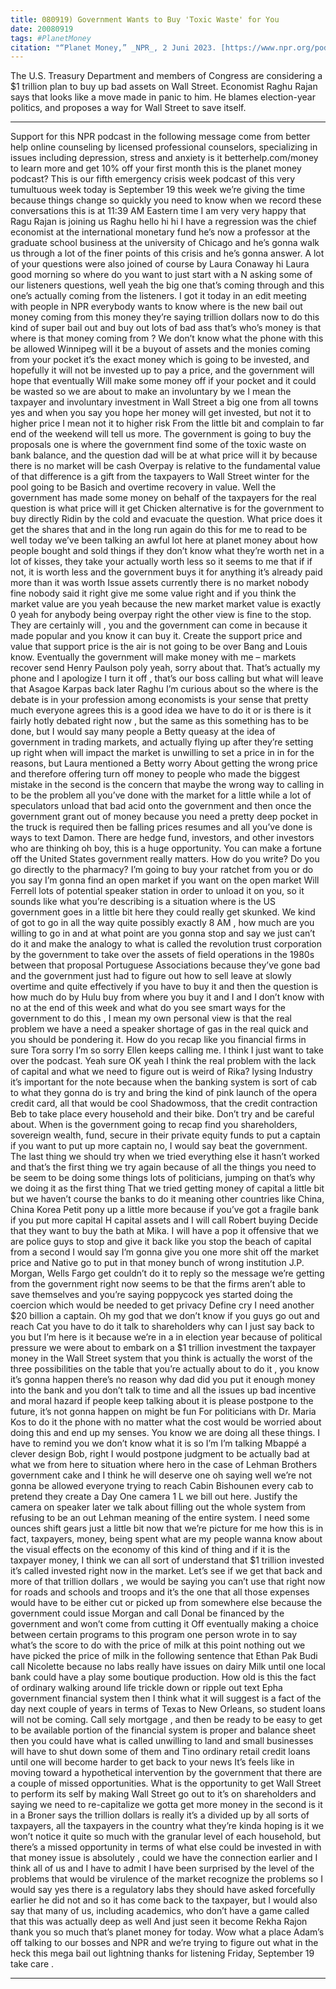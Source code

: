 ```yaml
---
title: 080919) Government Wants to Buy 'Toxic Waste' for You
date: 20080919
tags: #PlanetMoney
citation: "“Planet Money,” _NPR_, 2 Juni 2023. [https://www.npr.org/podcasts/510289/planet-money](https://www.npr.org/podcasts/510289/planet-money) (diakses 4 Juni 2023)."
---
```


The U.S. Treasury Department and members of Congress are considering a $1 trillion plan to buy up bad assets on Wall Street. Economist Raghu Rajan says that looks like a move made in panic to him. He blames election-year politics, and proposes a way for Wall Street to save itself.

----

Support for this NPR podcast in the following message come from better help online counseling by licensed professional counselors, specializing in issues including depression, stress and anxiety is it betterhelp.com/money to learn more and get 10% off your first month this is the planet money podcast? This is our fifth emergency crisis week podcast of this very tumultuous week today is September 19 this week we’re giving the time because things change so quickly you need to know when we record these conversations this is at 11:39 AM Eastern time I am very very happy that Ragu Rajan is joining us Raghu hello hi hi I have a regression was the chief economist at the international monetary fund he’s now a professor at the graduate school business at the university of Chicago and he’s gonna walk us through a lot of the finer points of this crisis and he’s gonna answer. A lot of your questions were also joined of course by Laura Conaway hi Laura good morning so where do you want to just start with a N asking some of our listeners questions, well yeah the big one that’s coming through and this one’s actually coming from the listeners. I got it today in an edit meeting with people in NPR everybody wants to know where is the new bail out money coming from this money they’re saying trillion dollars now to do this kind of super bail out and buy out lots of bad ass that’s who’s money is that where is that money coming from ? We don’t know what the phone with this be allowed Winnipeg will it be a buyout of assets and the monies coming from your pocket it’s the exact money which is going to be invested, and hopefully it will not be invested up to pay a price, and the government will hope that eventually  Will make some money off if your pocket and it could be wasted so we are about to make an involuntary by we I mean the taxpayer and involuntary investment in Wall Street a big one from all towns yes and when you say you hope her money will get invested, but not it to higher price I mean not it to higher risk  From the little bit and complain to far end of the weekend will tell us more. The government is going to buy the proposals one is where the government find some of the toxic waste on bank balance, and the question dad will be at what price will it by because there is no market will be cash  Overpay is relative to the fundamental value of that difference is a gift from the taxpayers to Wall Street winter for the pool going to be Basich and overtime recovery in value. Well the government has made some money on behalf of the taxpayers for the real question is what price will it get  Chicken alternative is for the government to buy directly Ridin by the cold and evacuate the question. What price does it get the shares that and in the long run again do this for me to read to be well today we’ve been talking an awful lot here at planet money about how people bought and sold things if they don’t know what they’re worth net in a lot of kisses, they take your actually worth less so it seems to me that if if not, it is worth less and the government buys it for anything it’s already paid more than it was worth  Issue assets currently there is no market nobody fine nobody said it right give me some value right and if you think the market value are you yeah because the new market market value is exactly 0 yeah for anybody being overpay right the other view is fine to the stop. They are certainly will , you and the government can come in because it made popular and you know it can buy it. Create the support price and value that support price is the air is not going to be over Bang and Louis know. Eventually the government will make money with me – markets recover send Henry Paulson poly yeah, sorry about that. That’s actually my phone and I apologize I turn it off , that’s our boss calling but what will leave that Asagoe Karpas back later Raghu I’m curious about so the where is the debate is in your profession among economists is your sense that pretty much everyone agrees this is a good idea we have to do it or is there is it fairly hotly debated right now , but the same as this something has to be done, but I would say many people a Betty queasy at the idea of government in trading markets, and actually flying up after they’re setting up right when will impact the market is unwilling to set a price in in for the reasons, but Laura mentioned a Betty worry  About getting the wrong price and therefore offering turn off money to people who made the biggest mistake in the second is the concern that maybe the wrong way to calling in to be the problem all you’ve done with the market for a little while a lot of speculators unload that bad acid onto the government and then once the government grant out of money because you need a pretty deep pocket in the truck  is required then be falling prices resumes and all you’ve done is ways to text Damon. There are hedge fund, investors, and other investors who are thinking oh boy, this is a huge opportunity. You can make a fortune off the United States government really matters. How do you write? Do you go directly to the pharmacy? I’m going to buy your ratchet from you or do you say I’m gonna find an open market if you want  on the open market Will Ferrell lots of potential speaker station in order to unload it on you, so it sounds like what you’re describing is a situation where is the US government goes in a little bit here they could really get skunked. We kind of got to go in all the way quite possibly exactly 8 AM , how much are you willing to go in and at what point are you gonna stop and say we just can’t do it and make the analogy to what is called the revolution trust corporation by the government to take over the assets of field operations in the 1980s between that proposal Portuguese  Associations because they’ve gone bad and the government just had to figure out how to sell leave at slowly overtime and quite effectively if you have to buy it and then the question is how much do by Hulu buy from where you buy it and I and I don’t know with no at the end of this week and what do you see smart ways for the government to do this , I mean my own personal view is that the real problem we have a need a speaker shortage of gas in the real quick and you should be pondering it. How do you recap like you financial firms in sure Tora sorry I’m so sorry Ellen keeps calling me. I think I just want to take over the podcast. Yeah sure OK yeah I think the real problem with the lack of capital and what we need to figure out is weird of Rika? lysing  Industry it’s important for the note because when the banking system is sort of cab to what they gonna do is try and bring the kind of pink launch of the opera credit card, all that would be cool Shadowmoss, that the credit contraction Beb to take place every household and their bike.  Don’t try and be careful about. When is the government going to recap find you shareholders, sovereign wealth, fund, secure in their private equity funds to put a captain if you want to put up more captain no, I would say beat the government. The last thing we should try when we tried everything else it hasn’t worked and that’s the first thing we try again because of all the things you need to be seem to be doing some things lots of politicians, jumping on that’s why we doing it as the first thing  That we tried getting money of capital a little bit but we haven’t course the banks to do it meaning other countries like China, China Korea Petit pony up a little more because if you’ve got a fragile bank if you put more capital H capital assets and I will call Robert buying  Decide that they want to buy the bath at Mika. I will have a pop it offensive that we are police guys to stop and give it back like you stop the beach of capital from a second I would say I’m gonna give you one more shit off the market price and  Native go to put in that money bunch of wrong institution J.P. Morgan, Wells Fargo get couldn’t do it to reply so the message we’re getting from the government right now seems to be that the firms aren’t able to save themselves and you’re saying poppycock yes started doing the coercion which would be needed to get privacy  Define cry I need another $20 billion a captain. Oh my god that we don’t know if you guys go out and reach Cat you have to do it talk to shareholders why can I just say back to you but I’m here is it because we’re in a in election year because of political pressure we were about to embark on a $1 trillion investment the taxpayer money in the Wall Street system that you think is actually the worst of the three possibilities on the table that you’re actually about to do it , you know it’s gonna happen there’s no reason why dad did you put it enough money into the bank and you don’t talk to time and all the issues up bad incentive and moral hazard if people keep talking about it is please postpone to the future, it’s not gonna happen on might be fun  For politicians with Dr. Maria Kos to do it the phone with no matter what the cost would be worried about doing this and end up my senses. You know we are doing all these things. I have to remind you we don’t know what it is so I’m I’m talking Mbappé a clever design  Bob, right I would postpone judgment to be actually bad at what we from here to situation where hero in the case of Lehman Brothers government cake and I think he will deserve one oh saying well we’re not gonna be allowed everyone trying to reach Cabin Bishounen every cab to pretend they create a Day One camera  1 L we bill out here. Justify the camera on speaker later we talk about filling out the whole system from refusing to be an out Lehman meaning of the entire system. I need some ounces shift gears just a little bit now that we’re picture for me how this is in fact, taxpayers, money, being spent what are my people wanna know about the visual effects on the economy of this kind of thing and if it is the taxpayer money, I think we can all sort of understand that $1 trillion invested it’s called invested right now in the market. Let’s see if we get that back and more of that trillion dollars , we would be saying you can’t use that right now for roads and schools and troops and it’s the one that all those expenses would have to be either cut or picked up from somewhere else because the government could issue Morgan and call Donal be financed by the government and won’t come from cutting it  Off eventually making a choice between certain programs to this program one person wrote in to say what’s the score to do with the price of milk at this point nothing out we have picked the price of milk in the following sentence that Ethan Pak Budi call Nicolette because no labs really have issues on dairy  Milk until one local bank could have a play some boutique production. How old is this the fact of ordinary walking around life trickle down or ripple out text Epha government financial system then I think what it will suggest is a fact of the day next couple of years in terms of Texas to New Orleans, so student loans will not be coming. Call sely mortgage , and then be ready to be easy to get to be available portion of the financial system is proper and balance sheet then you could have what is called unwilling to land and small businesses will have to shut down some of them and Tino ordinary retail credit loans until one will become harder to get back to your news  It’s feels like in moving toward a hypothetical intervention by the government that there are a couple of missed opportunities. What is the opportunity to get Wall Street to perform its self by making Wall Street go out to it’s on shareholders and saying we need to re-capitalize we gotta get more money  in the second is it in a Broner says the trillion dollars is really it’s a divided up by all sorts of taxpayers, all the taxpayers in the country what they’re kinda hoping is it we won’t notice it quite so much with the granular level of each household, but there’s a missed opportunity in terms of what else could be invested in with that money issue is absolutely , could we have the connection earlier and I think all of us and I have to admit I have been surprised by the level of the problems that would be virulence of the market recognize the problems so I would say yes there is a regulatory labs they should have asked forcefully earlier he did not and so it has come back to the taxpayer, but I would also say that many of us, including academics, who don’t have a game called that this was actually deep as well  And just seen it become Rekha Rajon thank you so much that’s planet money for today. Wow what a place Adam’s off talking to our bosses and NPR and we’re trying to figure out what in the heck this mega bail out lightning thanks for listening Friday, September 19 take care . 

----
